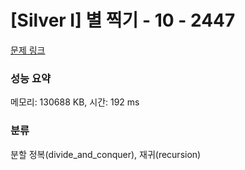 # [Silver I] 별 찍기 - 10 - 2447 

[문제 링크](https://www.acmicpc.net/problem/2447) 

### 성능 요약

메모리: 130688 KB, 시간: 192 ms

### 분류

분할 정복(divide_and_conquer), 재귀(recursion)


